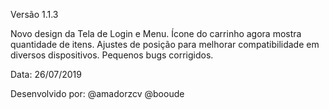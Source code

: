 Versão 1.1.3

Novo design da Tela de Login e Menu.
Ícone do carrinho agora mostra quantidade de itens.
Ajustes de posição para melhorar compatibilidade em diversos dispositivos.
Pequenos bugs corrigidos.

Data: 26/07/2019

Desenvolvido por:
@amadorzcv
@booude